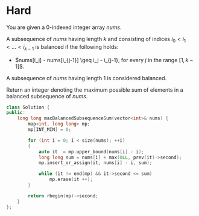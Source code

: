 # Hard

You are given a 0-indexed integer array $nums$.

A subsequence of $nums$ having length $k$ and consisting of indices $i_0 < i_1 < ... < i_{k-1}$ is balanced if the following holds:

- $nums[i_j] - nums[i_{j-1}] \geq i_j - i_{j-1}, for every $j$ in the range $[1, k - 1]$$.

A subsequence of $nums$ having length $1$ is considered balanced.

Return an integer denoting the maximum possible sum of elements in a balanced subsequence of $nums$.

```cpp
class Solution {
public:
    long long maxBalancedSubsequenceSum(vector<int>& nums) {
        map<int, long long> mp;
        mp[INT_MIN] = 0;

        for (int i = 0; i < size(nums); ++i)
        {
            auto it  = mp.upper_bound(nums[i] - i);
            long long sum = nums[i] + max(0LL, prev(it)->second);
            mp.insert_or_assign(it, nums[i] - i, sum);

            while (it != end(mp) && it->second <= sum)
                mp.erase(it ++);
        }

        return rbegin(mp)->second;
    }
};
```
